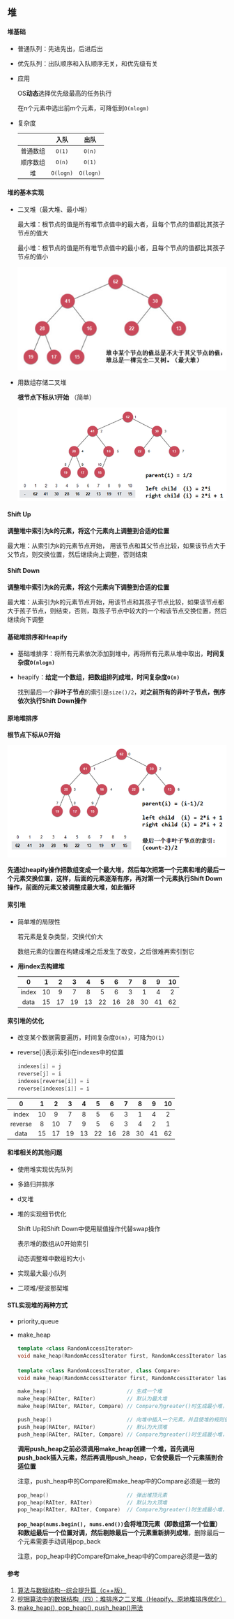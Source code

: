 ## 堆

#### 堆基础

- 普通队列：先进先出，后进后出

- 优先队列：出队顺序和入队顺序无关，和优先级有关

- 应用

  OS**动态**选择优先级最高的任务执行

  在n个元素中选出前m个元素，可降低到`O(nlogm)`

- 复杂度

  |          |   入队    |   出队    |
  | :------: | :-------: | :-------: |
  | 普通数组 |  `O(1)`   |  `O(n)`   |
  | 顺序数组 |  `O(n)`   |  `O(1)`   |
  |    堆    | `O(logn)` | `O(logn)` |



#### 堆的基本实现

- 二叉堆（最大堆、最小堆）

  最大堆：根节点的值是所有堆节点值中的最大者，且每个节点的值都比其孩子节点的值大

  最小堆：根节点的值是所有堆节点值中的最小者，且每个节点的值都比其孩子节点的值小

  ![](堆的概念.jpg)

- 用数组存储二叉堆

  **根节点下标从1开始** （简单）

  ![](根节点下标从1开始.jpg)



#### Shift Up

**调整堆中索引为k的元素，将这个元素向上调整到合适的位置**

最大堆：从索引为k的元素节点开始， 用该节点和其父节点比较，如果该节点大于父节点，则交换位置，然后继续向上调整，否则结束



#### Shift Down

**调整堆中索引为k的元素，将这个元素向下调整到合适的位置**

最大堆：从索引为k的元素节点开始，用该节点和其孩子节点比较，如果该节点都大于孩子节点，则结束，否则，取孩子节点中较大的一个和该节点交换位置，然后继续向下调整



#### 基础堆排序和Heapify

- 基础堆排序：将所有元素依次添加到堆中，再将所有元素从堆中取出，**时间复杂度`O(nlogn)`**

- heapify：**给定一个数组，把数组排列成堆，时间复杂度`O(n)`**

  找到最后一个**非叶子节点**的索引是`size()/2`，**对之前所有的非叶子节点，倒序依次执行Shift Down操作**



#### 原地堆排序

**根节点下标从0开始**

![](根节点下标从0开始.jpg)

**先通过heapify操作把数组变成一个最大堆，然后每次把第一个元素和堆的最后一个元素交换位置，这样，后面的元素逐渐有序，再对第一个元素执行Shift Down操作，前面的元素又被调整成最大堆，如此循环**



#### 索引堆

- 简单堆的局限性

  若元素是复杂类型，交换代价大

  数组元素的位置在构建成堆之后发生了改变，之后很难再索引到它

- **用index去构建堆**

  |   0   |  1   |  2   |  3   |  4   |  5   |  6   |  7   |  8   |  9   |  10  |
  | :---: | :--: | :--: | :--: | :--: | :--: | :--: | :--: | :--: | :--: | :--: |
  | index |  10  |  9   |  7   |  8   |  5   |  6   |  3   |  1   |  4   |  2   |
  | data  |  15  |  17  |  19  |  13  |  22  |  16  |  28  |  30  |  41  |  62  |



#### 索引堆的优化

- 改变某个数据需要遍历，时间复杂度`O(n)`，可降为`O(1)`


- reverse[i]表示索引i在indexes中的位置

  ```c++
  indexes[i] = j
  reverse[j] = i
  indexes[reverse[i]] = i
  reverse[indexes[i]] = i
  ```

|    0    |  1   |  2   |  3   |  4   |  5   |  6   |  7   |  8   |  9   |  10  |
| :-----: | :--: | :--: | :--: | :--: | :--: | :--: | :--: | :--: | :--: | :--: |
|  index  |  10  |  9   |  7   |  8   |  5   |  6   |  3   |  1   |  4   |  2   |
| reverse |  8   |  10  |  7   |  9   |  5   |  6   |  3   |  4   |  2   |  1   |
|  data   |  15  |  17  |  19  |  13  |  22  |  16  |  28  |  30  |  41  |  62  |



#### 和堆相关的其他问题

- 使用堆实现优先队列

- 多路归并排序

- d叉堆

- 堆的实现细节优化

  Shift Up和Shift Down中使用赋值操作代替swap操作

  表示堆的数组从0开始索引

  动态调整堆中数组的大小

- 实现最大最小队列

- 二项堆/斐波那契堆



#### STL实现堆的两种方式

- priority_queue

- make_heap

  ```c++
  template <class RandomAccessIterator>
  void make_heap(RandomAccessIterator first, RandomAccessIterator last); 
  
  template <class RandomAccessIterator, class Compare>
  void make_heap(RandomAccessIterator first, RandomAccessIterator last, Compare comp);
  ```

  ```c++
  make_heap()                        // 生成一个堆
  make_heap(RAIter, RAIter)          // 默认为最大堆
  make_heap(RAIter, RAIter, Compare) // Compare为greater()时生成最小堆，为less()时生成最大堆
  ```

  ```c++
  push_heap()                        // 向堆中插入一个元素，并且使堆的规则依然成立
  push_heap(RAIter, RAIter)          // 默认为大顶堆
  push_heap(RAIter, RAIter, Compare) // Compare为greater()时生成最小堆，为less()时生成最大堆
  ```

  **调用push_heap之前必须调用make_heap创建一个堆，首先调用push_back插入元素，然后再调用push_heap，它会使最后一个元素插到合适位置**

  注意，push_heap中的Compare和make_heap中的Compare必须是一致的

  ```c++
  pop_heap()                         // 弹出堆顶元素
  pop_heap(RAIter, RAIter)           // 默认为大顶堆
  pop_heap(RAIter, RAIter, Compare)  // Compare为greater()时生成最小堆，为less()时生成最大堆
  ```

  **`pop_heap(nums.begin(), nums.end())`会将堆顶元素（即数组第一个位置）和数组最后一个位置对调，然后剔除最后一个元素重新排列成堆**，删除最后一个元素需要手动调用pop_back

  注意，pop_heap中的Compare和make_heap中的Compare必须是一致的



#### 参考

1. [算法与数据结构--综合提升篇（c++版）](https://coding.imooc.com/class/71.html)
2. [挖掘算法中的数据结构（四）：堆排序之二叉堆（Heapify、原地堆排序优化）](https://blog.csdn.net/ITermeng/article/details/77480102)
3. [make_heap(), pop_heap(), push_heap()用法](https://blog.csdn.net/qq_29630271/article/details/66478256)

